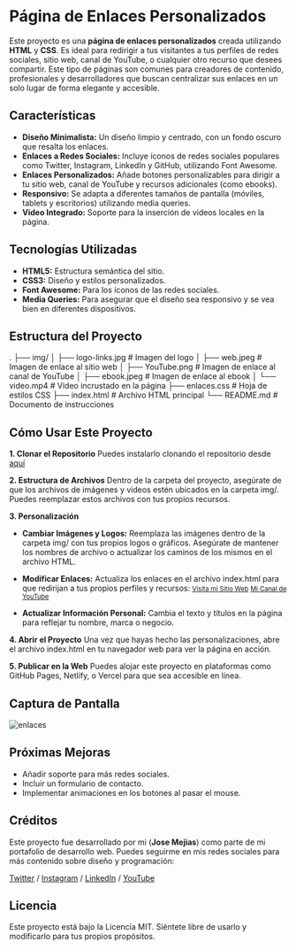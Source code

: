 # **Página de Enlaces Personalizados**
Este proyecto es una **página de enlaces personalizados** creada utilizando **HTML** y **CSS**. Es ideal para redirigir a tus visitantes a tus perfiles de redes sociales, sitio web, canal de YouTube, o cualquier otro recurso que desees compartir. Este tipo de páginas son comunes para creadores de contenido, profesionales y desarrolladores que buscan centralizar sus enlaces en un solo lugar de forma elegante y accesible.

## Características
- **Diseño Minimalista:** Un diseño limpio y centrado, con un fondo oscuro que resalta los enlaces.
- **Enlaces a Redes Sociales:** Incluye íconos de redes sociales populares como Twitter, Instagram, LinkedIn y GitHub, utilizando Font Awesome.
- **Enlaces Personalizados:** Añade botones personalizables para dirigir a tu sitio web, canal de YouTube y recursos adicionales (como ebooks).
- **Responsivo:** Se adapta a diferentes tamaños de pantalla (móviles, tablets y escritorios) utilizando media queries.
- **Video Integrado:** Soporte para la inserción de videos locales en la página.
  
## Tecnologías Utilizadas
- **HTML5:** Estructura semántica del sitio.
- **CSS3:** Diseño y estilos personalizados.
- **Font Awesome:** Para los íconos de las redes sociales.
- **Media Queries:** Para asegurar que el diseño sea responsivo y se vea bien en diferentes dispositivos.
  
## Estructura del Proyecto
.
├── img/
│   ├── logo-links.jpg       # Imagen del logo
│   ├── web.jpeg             # Imagen de enlace al sitio web
│   ├── YouTube.png          # Imagen de enlace al canal de YouTube
│   ├── ebook.jpeg           # Imagen de enlace al ebook
│   └── video.mp4            # Video incrustado en la página
├── enlaces.css              # Hoja de estilos CSS
├── index.html               # Archivo HTML principal
└── README.md                # Documento de instrucciones

## Cómo Usar Este Proyecto
 **1. Clonar el Repositorio**
Puedes instalarlo clonando el repositorio desde [aquí](https://github.com/josemejias081/enlaces.git "aquí")

 **2. Estructura de Archivos**
Dentro de la carpeta del proyecto, asegúrate de que los archivos de imágenes y videos estén ubicados en la carpeta img/. Puedes reemplazar estos archivos con tus propios recursos.

 **3. Personalización**
- **Cambiar Imágenes y Logos:** Reemplaza las imágenes dentro de la carpeta img/ con tus propios logos o gráficos. Asegúrate de mantener los nombres de archivo o actualizar los caminos de los mismos en el archivo HTML.

- **Modificar Enlaces:** Actualiza los enlaces en el archivo index.html para que redirijan a tus propios perfiles y recursos:
    <a href="https://tusitio.com"><small class="text-link">Visita mi Sitio Web</small></a>
    <a href="https://youtube.com/tu-canal"><small class="text-link">Mi Canal de YouTube</small></a>
- **Actualizar Información Personal:** Cambia el texto y títulos en la página para reflejar tu nombre, marca o negocio.

 **4. Abrir el Proyecto**
Una vez que hayas hecho las personalizaciones, abre el archivo index.html en tu navegador web para ver la página en acción.

 **5. Publicar en la Web**
Puedes alojar este proyecto en plataformas como GitHub Pages, Netlify, o Vercel para que sea accesible en línea.

## Captura de Pantalla
![enlaces](https://github.com/user-attachments/assets/9f71f7c9-1bc5-4824-a690-d00a49b08e97)


## Próximas Mejoras
- Añadir soporte para más redes sociales.
- Incluir un formulario de contacto.
- Implementar animaciones en los botones al pasar el mouse.
  
## Créditos
Este proyecto fue desarrollado por mi (**Jose Mejias**) como parte de mi portafolio de desarrollo web. Puedes seguirme en mis redes sociales para más contenido sobre diseño y programación:

[Twitter](https://x.com/josemejias081) / [Instagram](https://www.instagram.com/josemejiasdesarrolloweb) / [LinkedIn](https://www.linkedin.com/in/jose-mejias-jose-10b8a9a4/) / [YouTube](https://youtu.be/EE1w4ueL4EU)

## Licencia
Este proyecto está bajo la Licencia MIT. Siéntete libre de usarlo y modificarlo para tus propios propósitos.
